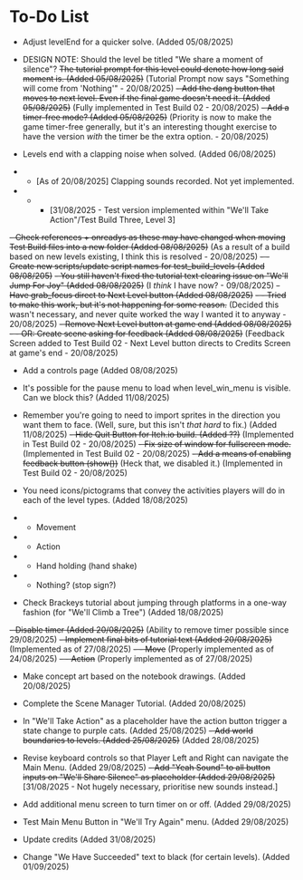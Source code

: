 # To-Do List

- Adjust levelEnd for a quicker solve. (Added 05/08/2025)
- DESIGN NOTE: Should the level be titled "We share a moment of silence"? ~~The tutorial prompt for this level could denote how long said moment is. (Added 05/08/2025)~~ (Tutorial Prompt now says "Something will come from 'Nothing'" - 20/08/2025)
~~- Add the dang button that moves to next level. Even if the final game doesn't need it. (Added 05/08/2025)~~ (Fully implemented in Test Build 02 - 20/08/2025)
~~- Add a timer-free mode? (Added 05/08/2025)~~ (Priority is now to make the game timer-free generally, but it's an interesting thought exercise to have the version *with* the timer be the extra option. - 20/08/2025)

- Levels end with a clapping noise when solved. (Added 06/08/2025)
- - [As of 20/08/2025] Clapping sounds recorded. Not yet implemented.
- - - [31/08/2025 - Test version implemented within "We'll Take Action"/Test Build Three, Level 3]

~~- Check references + onreadys as these may have changed when moving Test Build files into a new folder (Added 08/08/2025)~~ (As a result of a build based on new levels existing, I think this is resolved - 20/08/2025)
~~- - Create new scripts/update script names for test_build_levels (Added 08/08/205)~~
~~- You still haven't fixed the tutorial text clearing issue on "We'll Jump For Joy" (Added 08/08/2025)~~ (I *think* I have now? - 09/08/2025)
~~- Have grab_focus direct to Next Level button (Added 08/08/2025)~~
~~- - Tried to make this work, but it's not happening for some reason.~~ (Decided this wasn't necessary, and never quite worked the way I wanted it to anyway - 20/08/2025)
~~- Remove Next Level button at game end (Added 08/08/2025)~~
~~- - OR: Create scene asking for feedback (Added 08/08/2025)~~ (Feedback Screen added to Test Build 02 - Next Level button directs to Credits Screen at game's end - 20/08/2025)
- Add a controls page (Added 08/08/2025)

- It's possible for the pause menu to load when level_win_menu is visible. Can we block this? (Added 11/08/2025)
- Remember you're going to need to import sprites in the direction you want them to face. (Well, sure, but this isn't *that hard* to fix.) (Added 11/08/2025)
~~- Hide Quit Button for Itch.io build. (Added ??)~~ (Implemented in Test Build 02 - 20/08/2025)
~~- Fix size of window for fullscreen mode.~~ (Implemented in Test Build 02 - 20/08/2025)
~~- Add a means of enabling feedback button (show())~~ (Heck that, we disabled it.) (Implemented in Test Build 02 - 20/08/2025)

- You need icons/pictograms that convey the activities players will do in each of the level types. (Added 18/08/2025)
- - Movement
- - Action 
- - Hand holding (hand shake)
- - Nothing? (stop sign?)
- Check Brackeys tutorial about jumping through platforms in a one-way fashion (for "We'll Climb a Tree") (Added 18/08/2025)

~~- Disable timer (Added 20/08/2025)~~ (Ability to remove timer possible since 29/08/2025)
~~- Implement final bits of tutorial text (Added 20/08/2025)~~ (Implemented as of 27/08/2025)
~~- - Move~~ (Properly implemented as of 24/08/2025)
~~- - Action~~ (Properly implemented as of 27/08/2025)

- Make concept art based on the notebook drawings. (Added 20/08/2025)
- Complete the Scene Manager Tutorial. (Added 20/08/2025)

- In "We'll Take Action" as a placeholder have the action button trigger a state change to purple cats. (Added 25/08/2025)
~~- Add world boundaries to levels. (Added 25/08/2025)~~ (Added 28/08/2025)

- Revise keyboard controls so that Player Left and Right can navigate the Main Menu. (Added 29/08/2025)
~~- Add "Yeah Sound" to all button inputs on "We'll Share Silence" as placeholder (Added 29/08/2025)~~ [31/08/2025 - Not hugely necessary, prioritise new sounds instead.]
- Add additional menu screen to turn timer on or off. (Added 29/08/2025)
- Test Main Menu Button in "We'll Try Again" menu. (Added 29/08/2025)

- Update credits (Added 31/08/2025)

- Change "We Have Succeeded" text to black (for certain levels). (Added 01/09/2025)